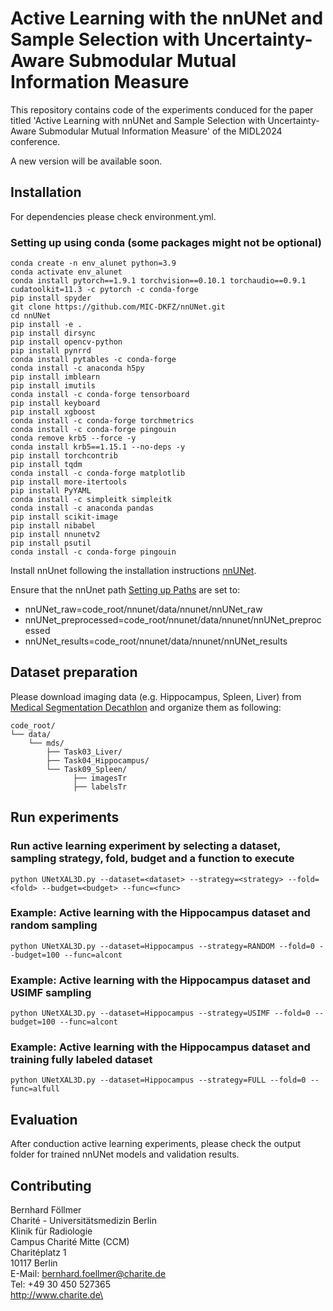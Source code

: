 # Active Learning with the nnUNet and Sample Selection with Uncertainty-Aware Submodular Mutual Information Measure

This repository contains code of the experiments conduced for the paper titled 'Active Learning with nnUNet and Sample Selection with Uncertainty-Aware Submodular Mutual Information Measure' of the MIDL2024 conference.

A new version will be available soon.

## Installation
For dependencies please check environment.yml.

### Setting up using conda (some packages might not be optional)
```
conda create -n env_alunet python=3.9
conda activate env_alunet
conda install pytorch==1.9.1 torchvision==0.10.1 torchaudio==0.9.1 cudatoolkit=11.3 -c pytorch -c conda-forge
pip install spyder
git clone https://github.com/MIC-DKFZ/nnUNet.git
cd nnUNet
pip install -e .
pip install dirsync
pip install opencv-python
pip install pynrrd
conda install pytables -c conda-forge
conda install -c anaconda h5py
pip install imblearn
pip install imutils
conda install -c conda-forge tensorboard
pip install keyboard
pip install xgboost
conda install -c conda-forge torchmetrics
conda install -c conda-forge pingouin
conda remove krb5 --force -y
conda install krb5==1.15.1 --no-deps -y
pip install torchcontrib
pip install tqdm
conda install -c conda-forge matplotlib
pip install more-itertools
pip install PyYAML
conda install -c simpleitk simpleitk
conda install -c anaconda pandas
pip install scikit-image
pip install nibabel
pip install nnunetv2
pip install psutil
conda install -c conda-forge pingouin
```

Install nnUnet following the installation instructions [nnUNet](https://github.com/MIC-DKFZ/nnUNet).

Ensure that the nnUnet path  [Setting up Paths](https://github.com/MIC-DKFZ/nnUNet/blob/master/documentation/setting_up_paths.md) are set to:
* nnUNet_raw=code_root/nnunet/data/nnunet/nnUNet_raw
* nnUNet_preprocessed=code_root/nnunet/data/nnunet/nnUNet_preprocessed
* nnUNet_results=code_root/nnunet/data/nnunet/nnUNet_results


## Dataset preparation
Please download imaging data (e.g. Hippocampus, Spleen, Liver) from 
[Medical Segmentation Decathlon](http://medicaldecathlon.com/dataaws/) and organize them as following: 

```
code_root/
└── data/
    └── mds/
        ├── Task03_Liver/
        ├── Task04_Hippocampus/
        └── Task09_Spleen/
              ├── imagesTr
              ├── labelsTr
```


## Run experiments
### Run active learning experiment by selecting a dataset, sampling strategy, fold, budget and a function to execute
```
python UNetXAL3D.py --dataset=<dataset> --strategy=<strategy> --fold=<fold> --budget=<budget> --func=<func>
```

### Example: Active learning with the Hippocampus dataset and random sampling
```
python UNetXAL3D.py --dataset=Hippocampus --strategy=RANDOM --fold=0 --budget=100 --func=alcont
```

### Example: Active learning with the Hippocampus dataset and USIMF sampling
```
python UNetXAL3D.py --dataset=Hippocampus --strategy=USIMF --fold=0 --budget=100 --func=alcont
```

### Example: Active learning with the Hippocampus dataset and training fully labeled dataset
```
python UNetXAL3D.py --dataset=Hippocampus --strategy=FULL --fold=0 --func=alfull
```

## Evaluation
After conduction active learning experiments, please check the output folder for trained nnUNet models and validation results.

## Contributing
Bernhard Föllmer\
Charité - Universitätsmedizin Berlin\
Klinik für Radiologie\
Campus Charité Mitte (CCM)\
Charitéplatz 1\
10117 Berlin\
E-Mail: bernhard.foellmer@charite.de\
Tel: +49 30 450 527365\
http://www.charite.de\
